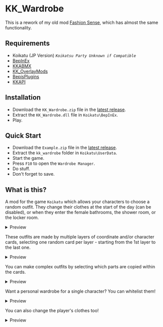 # KK_Wardrobe
This is a rework of my old mod [Fashion Sense](https://github.com/FairBear/AYCABTM), which has almost the same functionality.

## Requirements
* Koikatu (JP Version) _`Koikatsu Party Unknown if Compatible`_
* [BepInEx](https://github.com/BepInEx/BepInEx/releases)
* [KKABMX](https://github.com/ManlyMarco/ABMX/releases)
* [KK_OverlayMods](https://github.com/ManlyMarco/Illusion-Overlay-Mods/releases)
* [BepisPlugins](https://github.com/IllusionMods/BepisPlugins/releases)
* [KKAPI](https://github.com/IllusionMods/IllusionModdingAPI/releases)

## Installation
* Download the `KK_Wardrobe.zip` file in the [latest release](https://github.com/FairBear/KK_Wardrobe/releases/latest).
* Extract the `KK_Wardrobe.dll` file in `Koikatu\BepInEx`.
* Play.

## Quick Start
* Download the `Example.zip` file in the [latest release](https://github.com/FairBear/KK_Wardrobe/releases/latest).
* Extract the `kk_wardrobe` folder in `Koikatu\UserData`.
* Start the game.
* Press `F10` to open the `Wardrobe Manager`.
* Do stuff.
* Don't forget to save.

## What is this?

A mod for the game `Koikatu` which allows your characters to choose a random outfit. They change their clothes at the start of the day (can be disabled), or when they enter the female bathrooms, the shower room, or the locker room.

<details>
  <summary>Preview</summary>
  
![](https://raw.githubusercontent.com/FairBear/KK_Wardrobe/master/Preview/Preview0.png)
</details>


These outfits are made by multiple layers of coordinate and/or character cards, selecting one random card per layer - starting from the 1st layer to the last one.

<details>
  <summary>Preview</summary>
  
![](https://raw.githubusercontent.com/FairBear/KK_Wardrobe/master/Preview/Preview1.png)
</details>


You can make complex outfits by selecting which parts are copied within the cards.

<details>
  <summary>Preview</summary>
  
![](https://raw.githubusercontent.com/FairBear/KK_Wardrobe/master/Preview/Preview2.png)
</details>


Want a personal wardrobe for a single character? You can whitelist them!

<details>
  <summary>Preview</summary>
  
![](https://raw.githubusercontent.com/FairBear/KK_Wardrobe/master/Preview/Preview3.png)
</details>


You can also change the player's clothes too!

<details>
  <summary>Preview</summary>
  
![](https://raw.githubusercontent.com/FairBear/KK_Wardrobe/master/Preview/Preview4.png)
</details>
